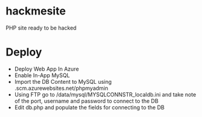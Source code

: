 # hackmesite
PHP site ready to be hacked 

# Deploy
- Deploy Web App In Azure <br/>
- Enable In-App MySQL<br/>
- Import the DB Content to MySQL using <sitename>.scm.azurewebsites.net/phpmyadmin<br/>
- Using FTP go to /data/mysql/MYSQLCONNSTR_localdb.ini and take note of the port, username and password to connect to the DB<br/>
- Edit db.php and populate the fields for connecting to the DB<br/>
